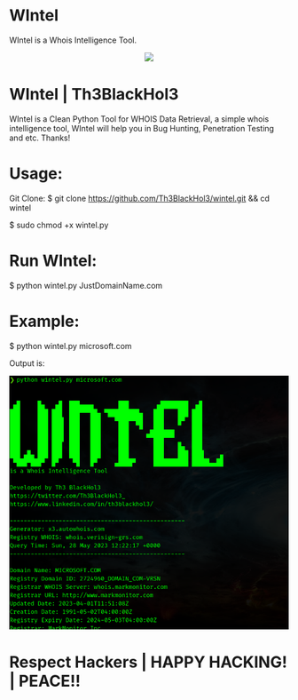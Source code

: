 # WIntel

WIntel is a Whois Intelligence Tool.

<p align="center">
  <img src="https://github.com/Th3BlackHol3/wintel/blob/main/Wintel.gif">
</p>

# WIntel | Th3BlackHol3

WIntel is a Clean Python Tool for WHOIS Data Retrieval, a simple whois intelligence tool, WIntel will help you in Bug Hunting, Penetration Testing and etc.  Thanks!


# Usage:

Git Clone: $ git clone https://github.com/Th3BlackHol3/wintel.git && cd wintel

$ sudo chmod +x wintel.py


# Run WIntel:

$ python wintel.py JustDomainName.com


# Example:


$ python wintel.py microsoft.com

Output is:
<p align="center">
  <img src="https://github.com/Th3BlackHol3/wintel/blob/main/WIntel_Output_Demo.png">
</p>

# Respect Hackers | HAPPY HACKING! | PEACE!!
